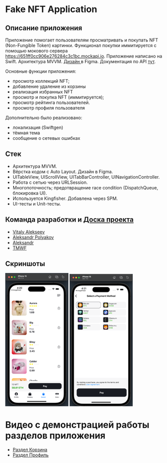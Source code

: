 # Fake NFT Application
## Описание приложения
Приложение помогает пользователям просматривать и покупать NFT (Non-Fungible Token) картинки. Функционал покупки иммитируется с помощью мокового сервера https://651ff0cc906e276284c3c1bc.mockapi.io. Приложение написано на Swift. Архитектура MVVM. [Дизайн ](https://www.figma.com/file/k1LcgXHGTHIeiCv4XuPbND/FakeNFT-(YP)?type=design&node-id=597-48015&mode=design) в Figma.
Документация по API [тут](https://github.com/Yandex-Practicum/iOS-FakeNFT-StarterProject-Public/blob/main/API.html).

Основные функции приложения:
- просмотр коллекций NFT;
- добавление удаление из корзины
- реализация избранных NFT
- просмотр и покупка NFT (иммитируется);
- просмотр рейтинга пользователей.
- просмотр профиля пользователя

Дополнительно было реализовано:
- локализация (Swiftgen)
- тёмная тема
- сообщение о сетевых ошибках
  
## Стек
- Архитектура MVVM.
- Вёрстка кодом с Auto Layout. Дизайн в Figma.
- UITableView, UIScrollView, UITabBarController, UINavigationController.
- Работа с сетью через URLSession.
- Многопоточность; предотвращение race condition (DispatchQueue, блокировка UI).
- Используется Kingfisher. Добавлена через SPM.
- UI-тесты и Unit-тесты.

## Команда разработки и  [Доска проекта](https://github.com/users/artwist-polyakov/projects/1/views/1)
- [Vitaly Alekseev](https://github.com/v-alekseev)
- [Aleksandr Polyakov](https://github.com/artwist-polyakov)
- [Aleksandr](https://github.com/kosmonur)
- [TMWF](https://github.com/TMWF)

## Скриншоты
<img width="200" alt="Cart" src="https://github.com/v-alekseev/iOS-FakeNFT-Application/blob/main/FakeNFT/Assets.xcassets/Screenshots/Cart.imageset/2023-12-19_16-20-35.png"> <img width="200" alt="Payment" src="https://github.com/v-alekseev/iOS-FakeNFT-Application/blob/main/FakeNFT/Assets.xcassets/Screenshots/Payment.imageset/2023-12-19_16-21-30.png">

# Видео с демонстрацией работы разделов приложения
- [Раздел Корзина](https://www.loom.com/share/cea611beadf2495b8d2ee65818b58dd1)
- [Раздел Профиль](https://www.loom.com/share/35b98ee263a24fffaae3fd841d5ded36?sid=2c25fbb6-6bb2-4b7d-aca0-afaa8192fb96)
